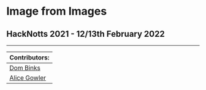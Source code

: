 # Image from Images
## HackNotts 2021 - 12/13th February 2022

---

| Contributors: |
|----------------|
| [Dom Binks](https://github.com/DomBinks) |
| [Alice Gowler](https://github.com/A1ic3-g) |